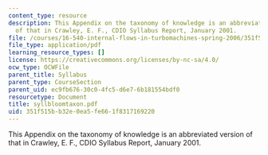 ```yaml
---
content_type: resource
description: This Appendix on the taxonomy of knowledge is an abbreviated version
  of that in Crawley, E. F., CDIO Syllabus Report, January 2001.
file: /courses/16-540-internal-flows-in-turbomachines-spring-2006/351f515bb32e0ea5fe661f8317169220_syllbloomtaxon.pdf
file_type: application/pdf
learning_resource_types: []
license: https://creativecommons.org/licenses/by-nc-sa/4.0/
ocw_type: OCWFile
parent_title: Syllabus
parent_type: CourseSection
parent_uid: ec9fb676-30c0-4fc5-d6e7-6b181554bdf0
resourcetype: Document
title: syllbloomtaxon.pdf
uid: 351f515b-b32e-0ea5-fe66-1f8317169220
---
```

This Appendix on the taxonomy of knowledge is an abbreviated version of that in Crawley, E. F., CDIO Syllabus Report, January 2001.